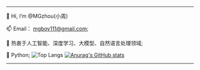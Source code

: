 -----------------------------------------------------

👋 Hi, I’m @MGzhou(小周)  <br />

📫 Email： [mgboy111@gmail.com](mailto:mgboy111@gmail.com);   <br />

🌱 热衷于人工智能、深度学习、大模型、自然语言处理领域;    <br />

💞️ Python;
![Top Langs](https://github-readme-stats.vercel.app/api/top-langs/?username=MGzhou&hide=ipynb,TypeScript,html,C++,Notebook,GLSL,TeX,SCSS&exclude_repo=MGzhou.github.io,py_learning&layout=compact) 
[![Anurag's GitHub stats](https://github-readme-stats.vercel.app/api?username=MGzhou&show_icons=true&line_height=20)](https://github.com/anuraghazra/github-readme-stats)

-----------------------------------------------------




<!--
**MGzhou/MGzhou** is a ✨ _special_ ✨ repository because its `README.md` (this file) appears on your GitHub profile.

Here are some ideas to get you started:

- 🔭 I’m currently working on ...
- 🌱 I’m currently learning ...
- 👯 I’m looking to collaborate on ...
- 🤔 I’m looking for help with ...
- 💬 Ask me about ...
- 📫 How to reach me: ...
- 😄 Pronouns: ...
- ⚡ Fun fact: ...
-->
